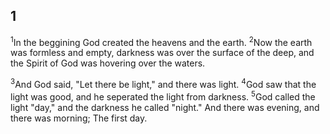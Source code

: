 ## 1
<sup>1</sup>In the beggining God created the heavens and the earth. <sup>2</sup>Now the earth was formless and empty, darkness was over the surface of the deep, and the Spirit of God was hovering over the waters.

<sup>3</sup>And God said, "Let there be light," and there was light. <sup>4</sup>God saw that the light was good, and he seperated the light from darkness. <sup>5</sup>God called the light "day," and the darkness he called "night." And there was evening, and there was morning; The first day.